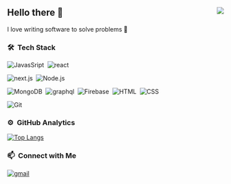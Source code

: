 ## Hello there 👋 <img align="right" src="https://komarev.com/ghpvc/?username=alcianerdurmaz&color=51c2d5">

I love writing software to solve problems 🥰

### 🛠 &nbsp;Tech Stack

<!-- ![Typescript](https://img.shields.io/badge/-TypeScript-141a20?style=flat&logo=Typescript&logoColor=3178C6)&nbsp; -->

![JavasSript](https://img.shields.io/badge/-JavaScript-141a20?style=flat&logo=Javascript&logoColor=FCDC00)&nbsp;
![react](https://img.shields.io/badge/-React-141a20?style=flat&logo=react&logoColor=61DAFB)&nbsp;

<!-- ![svelte](https://img.shields.io/badge/-Svelte-141a20?style=flat&logo=svelte&logoColor=FF3E00)&nbsp; -->

![next.js](https://img.shields.io/badge/-Next.js-141a20?style=flat&logo=next.js&logoColor=ffffff)&nbsp;
![Node.js](https://img.shields.io/badge/-Node.js-141a20?style=flat&logo=Node.js&logoColor=75AC63)&nbsp;

<!-- ![nestjs](https://img.shields.io/badge/-NestJs-141a20?style=flat&logo=nestjs&logoColor=E0234E)&nbsp; -->
<!-- ![go](https://img.shields.io/badge/Go-141a20?style=flat&logo=go&logoColor=00ADD8)&nbsp; -->

![MongoDB](https://img.shields.io/badge/-MongoDB-141a20?style=flat&logo=Mongodb&logoColor=75AC63)&nbsp;
![graphql](https://img.shields.io/badge/-GraphQL-141a20?style=flat&logo=graphql&logoColor=E00097)&nbsp;
![Firebase](https://img.shields.io/badge/-Firebase-141a20?style=flat&logo=Firebase&logoColor=FCDC00)&nbsp;
![HTML](https://img.shields.io/badge/-HTML-141a20?style=flat&logo=HTML5)&nbsp;
![CSS](https://img.shields.io/badge/-CSS-141a20?style=flat&logo=CSS3&logoColor=1572B6)&nbsp;

<!-- ![PostCSS](https://img.shields.io/badge/-PostCSS-141a20?style=flat&logo=PostCSS&logoColor=1572B6)&nbsp; -->
<!-- ![Arch linux](https://img.shields.io/badge/-Arch_Linux-141a20?style=flat&logo=arch-linux)&nbsp; -->

![Git](https://img.shields.io/badge/-Git-141a20?style=flat&logo=git)&nbsp;

### ⚙️ &nbsp;GitHub Analytics

[![Top Langs](https://github-readme-stats.vercel.app/api/top-langs/?username=dardan743&layout=compact&theme=radical&count_private=true&langs_count=5&exclude_repo=BIL2002-final,MemoryGame-MadeWithUnity&hide=html,python,shell)](https://github.com/dardan743)

### 📫 &nbsp;Connect with Me

[![gmail](https://img.shields.io/badge/-dardanllapashticaa@gmail.com-D14836?style=flat&logo=Gmail&logoColor=white)](mailto:dardanllapashticaa@gmail.com)
